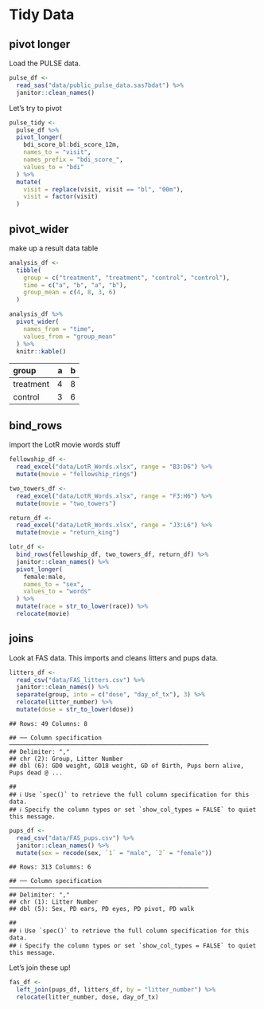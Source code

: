 Tidy Data
================

## pivot longer

Load the PULSE data.

``` r
pulse_df <- 
  read_sas("data/public_pulse_data.sas7bdat") %>% 
  janitor::clean_names()
```

Let’s try to pivot

``` r
pulse_tidy <- 
  pulse_df %>% 
  pivot_longer(
    bdi_score_bl:bdi_score_12m,
    names_to = "visit",
    names_prefix = "bdi_score_",
    values_to = "bdi"
  ) %>% 
  mutate(
    visit = replace(visit, visit == "bl", "00m"),
    visit = factor(visit)
  )
```

## pivot\_wider

make up a result data table

``` r
analysis_df <- 
  tibble(
    group = c("treatment", "treatment", "control", "control"),
    time = c("a", "b", "a", "b"),
    group_mean = c(4, 8, 3, 6)
  )

analysis_df %>% 
  pivot_wider(
    names_from = "time",
    values_from = "group_mean"
  ) %>% 
  knitr::kable()
```

| group     |   a |   b |
|:----------|----:|----:|
| treatment |   4 |   8 |
| control   |   3 |   6 |

## bind\_rows

import the LotR movie words stuff

``` r
fellowship_df <- 
  read_excel("data/LotR_Words.xlsx", range = "B3:D6") %>% 
  mutate(movie = "fellowship_rings")

two_towers_df <- 
  read_excel("data/LotR_Words.xlsx", range = "F3:H6") %>% 
  mutate(movie = "two_towers")

return_df <- 
  read_excel("data/LotR_Words.xlsx", range = "J3:L6") %>% 
  mutate(movie = "return_king")

lotr_df <- 
  bind_rows(fellowship_df, two_towers_df, return_df) %>% 
  janitor::clean_names() %>% 
  pivot_longer(
    female:male,
    names_to = "sex",
    values_to = "words"
  ) %>% 
  mutate(race = str_to_lower(race)) %>% 
  relocate(movie)
```

## joins

Look at FAS data. This imports and cleans litters and pups data.

``` r
litters_df <- 
  read_csv("data/FAS_litters.csv") %>% 
  janitor::clean_names() %>% 
  separate(group, into = c("dose", "day_of_tx"), 3) %>% 
  relocate(litter_number) %>% 
  mutate(dose = str_to_lower(dose))
```

    ## Rows: 49 Columns: 8

    ## ── Column specification ────────────────────────────────────────────────────────
    ## Delimiter: ","
    ## chr (2): Group, Litter Number
    ## dbl (6): GD0 weight, GD18 weight, GD of Birth, Pups born alive, Pups dead @ ...

    ## 
    ## ℹ Use `spec()` to retrieve the full column specification for this data.
    ## ℹ Specify the column types or set `show_col_types = FALSE` to quiet this message.

``` r
pups_df <- 
  read_csv("data/FAS_pups.csv") %>% 
  janitor::clean_names() %>% 
  mutate(sex = recode(sex, `1` = "male", `2` = "female"))
```

    ## Rows: 313 Columns: 6

    ## ── Column specification ────────────────────────────────────────────────────────
    ## Delimiter: ","
    ## chr (1): Litter Number
    ## dbl (5): Sex, PD ears, PD eyes, PD pivot, PD walk

    ## 
    ## ℹ Use `spec()` to retrieve the full column specification for this data.
    ## ℹ Specify the column types or set `show_col_types = FALSE` to quiet this message.

Let’s join these up!

``` r
fas_df <- 
  left_join(pups_df, litters_df, by = "litter_number") %>% 
  relocate(litter_number, dose, day_of_tx)
```
